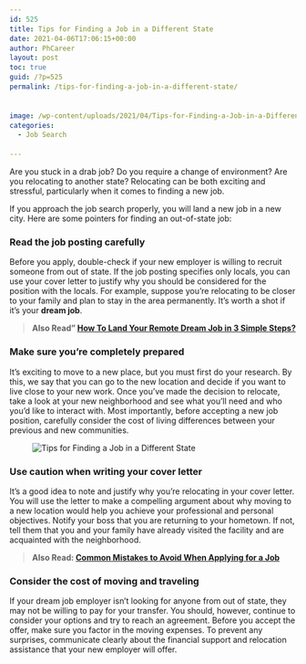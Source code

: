 ```yaml
---
id: 525
title: Tips for Finding a Job in a Different State
date: 2021-04-06T17:06:15+00:00
author: PhCareer
layout: post
toc: true
guid: /?p=525
permalink: /tips-for-finding-a-job-in-a-different-state/


image: /wp-content/uploads/2021/04/Tips-for-Finding-a-Job-in-a-Different-State-1.jpg
categories:
  - Job Search

---
```

Are you stuck in a drab job? Do you require a change of environment? Are you relocating to another state? Relocating can be both exciting and stressful, particularly when it comes to finding a new job.

If you approach the job search properly, you will land a new job in a new city. Here are some pointers for finding an out-of-state job:

### **Read the job posting carefully**

Before you apply, double-check if your new employer is willing to recruit someone from out of state. If the job posting specifies only locals, you can use your cover letter to justify why you should be considered for the position with the locals. For example, suppose you&#8217;re relocating to be closer to your family and plan to stay in the area permanently. It&#8217;s worth a shot if it&#8217;s your **dream job**.

<blockquote class="wp-block-quote">
  <p>
    <strong>Also Read&#8221; <a href="/how-to-land-your-remote-dream-job-in-3-simple-steps/">How To Land Your Remote Dream Job in 3 Simple Steps?</a></strong>
  </p>
</blockquote>

### **Make sure you&#8217;re completely prepared**

It&#8217;s exciting to move to a new place, but you must first do your research. By this, we say that you can go to the new location and decide if you want to live close to your new work. Once you&#8217;ve made the decision to relocate, take a look at your new neighborhood and see what you&#8217;ll need and who you&#8217;d like to interact with. Most importantly, before accepting a new job position, carefully consider the cost of living differences between your previous and new communities.


<figure class="wp-block-image size-large">

<img loading="lazy" width="1024" height="576" src="/wp-content/uploads/2021/04/finding-a-new-job.-1024x576.jpg" alt="Tips for Finding a Job in a Different State" class="wp-image-526" srcset="/wp-content/uploads/2021/04/finding-a-new-job.-1024x576.jpg 1024w, /wp-content/uploads/2021/04/finding-a-new-job.-300x169.jpg 300w, /wp-content/uploads/2021/04/finding-a-new-job.-768x432.jpg 768w, /wp-content/uploads/2021/04/finding-a-new-job..jpg 1140w" sizes="(max-width: 1024px) 100vw, 1024px" /> </figure> 

### **Use caution when writing your cover letter**

It&#8217;s a good idea to note and justify why you&#8217;re relocating in your cover letter. You will use the letter to make a compelling argument about why moving to a new location would help you achieve your professional and personal objectives. Notify your boss that you are returning to your hometown. If not, tell them that you and your family have already visited the facility and are acquainted with the neighborhood.

<blockquote class="wp-block-quote">
  <p>
    <strong>Also Read: <a href="/common-mistakes-to-avoid-when-applying-for-a-job/">Common Mistakes to Avoid When Applying for a Job</a></strong>
  </p>
</blockquote>

### **Consider the cost of moving and traveling**

If your dream job employer isn&#8217;t looking for anyone from out of state, they may not be willing to pay for your transfer. You should, however, continue to consider your options and try to reach an agreement. Before you accept the offer, make sure you factor in the moving expenses. To prevent any surprises, communicate clearly about the financial support and relocation assistance that your new employer will offer.
